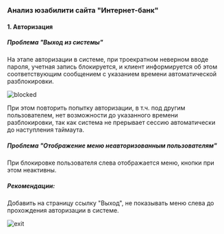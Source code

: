 <h3>Анализ юзабилити сайта "Интернет-банк"</h3>

<h4>1. Авторизация</h4>

<h5>Проблема "Выход из системы"</h5>

На этапе авторизации в системе, при троекратном неверном вводе пароля, учетная запись блокируется, и клиент информируется об этом соответствующим сообщением с указанием времени автоматической разблокировки.

![blocked](https://raw.github.com/she-wo1f/she-wo1f.github.io/master/imgs/blocked.png)

При этом повторить попытку авторизации, в т.ч. под другим пользователем, нет возможности до указанного времени разблокировки, так как система не прерывает сессию автоматически до наступления таймаута.

<h5>Проблема "Отображение меню неавторизованным пользователям"</h5>

При блокировке пользователя слева отображается меню, кнопки при этом неактивны.

<h5>Рекомендации:</h5>

Добавить на страницу ссылку "Выход", не показывать меню слева до прохождения авторизации в системе.

![exit](https://raw.github.com/she-wo1f/she-wo1f.github.io/master/imgs/exit.png)
